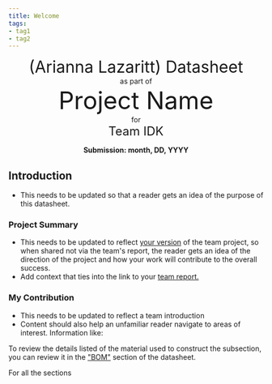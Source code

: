 ```yaml
---
title: Welcome
tags:
- tag1
- tag2
---
```


<center>
<font size= "6">(Arianna Lazaritt) Datasheet</font><br>
as part of<br>
<font size= "8"> Project Name</font><br>
for<br>
<font size= "5"> Team IDK </font><br>


**Submission: month, DD, YYYY**
</center>


## Introduction


* This needs to be updated so that a reader gets an idea of the purpose of this datasheet.


### Project Summary


* This needs to be updated to reflect <ins>your version</ins> of the team project, so when shared not via the team's report, the reader gets an idea of the direction of the project and how your work will contribute to the overall success.
* Add context that ties into the link to your [team report.](https://embedded-systems-design.github.io/EGR304TeamTemplate/)




### My Contribution


* This needs to be updated to reflect a team introduction
* Content should also help an unfamiliar reader navigate to areas of interest. Information like:


To review the details listed of the material used to construct the subsection, you can review it in the ["BOM"](https://embedded-systems-design.github.io/EGR304DataSheetTemplate/03-BOM/BOM/) section of the datasheet.


For all the sections
